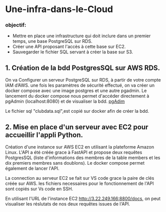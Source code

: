 # Une-infra-dans-le-Cloud

### objectif: 

* Mettre en place une infrastructure qui doit inclure dans un premier temps, une base PostgreSQL sur RDS.
* Créer une API proposant l'accès à cette base sur EC2. 
* Sauvegarder le fichier SQL servant à créer la base sur S3.

## 1. Création de la bdd PostgresSQL sur AWS RDS.

On va Configurer un serveur PostgreSQL sur RDS, à partir de votre compte IAM d’AWS. 
une fois les paramètres de sécurité effectué, on va créer un docker compose avec une image postgres et une autre pgadmin.
Le lancement du docker compose nous permet d'accéder directement à pgAdmin (localhost:8080) et de visualiser la bdd.
[pgAdim](https://github.com/celine29730/Une-infra-dans-le-Cloud/blob/main/bddpgadmin.png)

Le fichier sql "clubdata.sql",est copié sur docker afin de créer la bdd. 

## 2. Mise en place d'un serveur avec EC2 pour accueillir l'appli Python.

Création d'une instance sur AWS EC2 en utilisant la plateforme Amazon Linux.
L'API a été créée grace à FastAPI et propose deux requêtes PostgresSQL (liste d'informations des membres de la table members et les dix premiers membres sans doublons).
Le docker compose permet également de lancer l'API.

La connection au serveur EC2 se fait sur VS code grace la paire de clés créée sur AWS.
les fichiers necessaires pour le fonctionnement de l'API sont copiés sur Vs code en SSH.

En utilisant l'URL de l'instance EC2 http://3.22.249.166:8800/docs, on peut visualiser les réslutats de nos deux requêtes issues de l'API.









